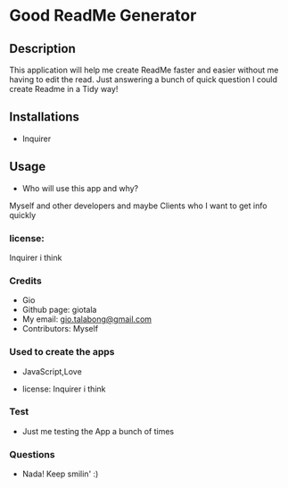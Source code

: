 # Good ReadMe Generator 

## Description

This application will help me create ReadMe faster and easier without me having to edit the read. Just answering a bunch of quick question I could create Readme in a Tidy way!

## Installations 

 * Inquirer 

## Usage 

 * Who will use this app and why? 

  Myself and other developers and maybe Clients who I want to get info quickly


### license: 

Inquirer i think 

### Credits 

 * Gio 
 * Github page: giotala
 * My email: gio.talabong@gmail.com 
 * Contributors: Myself 

### Used to create the apps  

 * JavaScript,Love 

 * license: Inquirer i think 

### Test 

 * Just me testing the App a bunch of times 

### Questions 

 * Nada! Keep smilin' :) 


